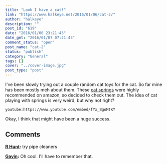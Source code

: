 ```yaml
---
title: "Look I have a cat!"
link: "https://www.halkeye.net/2016/01/06/cat-2/"
author: "halkeye"
description: ""
post_id: "619"
date: "2016/01/06 23:21:43"
date_gmt: "2016/01/07 07:21:43"
comment_status: "open"
post_name: "cat-2"
status: "publish"
category: "General"
tags: []
cover: "../cover-image.jpg"
post_type: "post"
---
```


I've been slowly trying out a couple random cat toys for the cat. So far mine has been mostly meh about them. These [cat springs](http://www.amazon.ca/gp/product/B000CMKHDG?) were highly recommended on amazon, so decided to check them out. The idea of cat playing with springs is very weird, but why not right?

`youtube:https://www.youtube.com/embed/fYx_BgoMtKY`

Okay, I think that might have been a huge success.

## Comments

**[R Hunt](#5728 "2016-01-06 23:51:00"):** try pipe cleaners

**[Gavin](#5729 "2016-01-07 00:07:00"):** Oh cool. I'll have to remember that.

